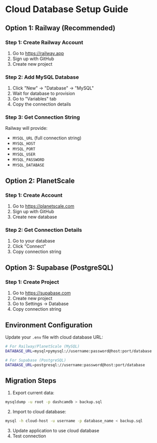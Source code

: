 # Cloud Database Setup Guide

## Option 1: Railway (Recommended)

### Step 1: Create Railway Account
1. Go to https://railway.app
2. Sign up with GitHub
3. Create new project

### Step 2: Add MySQL Database
1. Click "New" → "Database" → "MySQL"
2. Wait for database to provision
3. Go to "Variables" tab
4. Copy the connection details

### Step 3: Get Connection String
Railway will provide:
- `MYSQL_URL` (full connection string)
- `MYSQL_HOST`
- `MYSQL_PORT` 
- `MYSQL_USER`
- `MYSQL_PASSWORD`
- `MYSQL_DATABASE`

## Option 2: PlanetScale

### Step 1: Create Account
1. Go to https://planetscale.com
2. Sign up with GitHub
3. Create new database

### Step 2: Get Connection Details
1. Go to your database
2. Click "Connect"
3. Copy connection string

## Option 3: Supabase (PostgreSQL)

### Step 1: Create Project
1. Go to https://supabase.com
2. Create new project
3. Go to Settings → Database
4. Copy connection string

## Environment Configuration

Update your `.env` file with cloud database URL:

```bash
# For Railway/PlanetScale (MySQL)
DATABASE_URL=mysql+pymysql://username:password@host:port/database

# For Supabase (PostgreSQL) 
DATABASE_URL=postgresql://username:password@host:port/database
```

## Migration Steps

1. Export current data:
```bash
mysqldump -u root -p dashcamdb > backup.sql
```

2. Import to cloud database:
```bash
mysql -h cloud-host -u username -p database_name < backup.sql
```

3. Update application to use cloud database
4. Test connection


